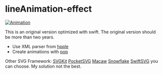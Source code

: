 # lineAnimation-effect

[![Animation](https://github.com/JaminZhou/GitHubImg/blob/master/lineAnimation-effect/lineAnimation-effect.gif)](https://dribbble.com/shots/3497386-LineAnimation-Effect)

This is an original version optimized with swift. The original version should be more than two years.

- Use XML parser from [hpple](https://github.com/topfunky/hpple)
- Create animations with [pop](https://github.com/facebook/pop)

Other SVG Framework:
[SVGKit](https://github.com/SVGKit/SVGKit)
[PocketSVG](https://github.com/pocketsvg/PocketSVG)
[Macaw](https://github.com/exyte/Macaw)
[Snowflake](https://github.com/onmyway133/Snowflake)
[SwiftSVG](https://github.com/mchoe/SwiftSVG)
you can choose. My solution not the best.
